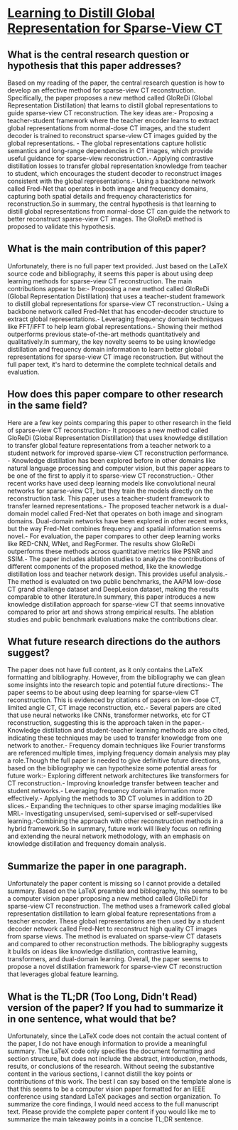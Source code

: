 # [Learning to Distill Global Representation for Sparse-View CT](https://arxiv.org/abs/2308.08463)

## What is the central research question or hypothesis that this paper addresses?

Based on my reading of the paper, the central research question is how to develop an effective method for sparse-view CT reconstruction. Specifically, the paper proposes a new method called GloReDi (Global Representation Distillation) that learns to distill global representations to guide sparse-view CT reconstruction. The key ideas are:- Proposing a teacher-student framework where the teacher encoder learns to extract global representations from normal-dose CT images, and the student decoder is trained to reconstruct sparse-view CT images guided by the global representations. - The global representations capture holistic semantics and long-range dependencies in CT images, which provide useful guidance for sparse-view reconstruction.- Applying contrastive distillation losses to transfer global representation knowledge from teacher to student, which encourages the student decoder to reconstruct images consistent with the global representations.- Using a backbone network called Fred-Net that operates in both image and frequency domains, capturing both spatial details and frequency characteristics for reconstruction.So in summary, the central hypothesis is that learning to distill global representations from normal-dose CT can guide the network to better reconstruct sparse-view CT images. The GloReDi method is proposed to validate this hypothesis.


## What is the main contribution of this paper?

Unfortunately, there is no full paper text provided. Just based on the LaTeX source code and bibliography, it seems this paper is about using deep learning methods for sparse-view CT reconstruction. The main contributions appear to be:- Proposing a new method called GloReDi (Global Representation Distillation) that uses a teacher-student framework to distill global representations for sparse-view CT reconstruction.- Using a backbone network called Fred-Net that has encoder-decoder structure to extract global representations.- Leveraging frequency domain techniques like FFT/iFFT to help learn global representations.- Showing their method outperforms previous state-of-the-art methods quantitatively and qualitatively.In summary, the key novelty seems to be using knowledge distillation and frequency domain information to learn better global representations for sparse-view CT image reconstruction. But without the full paper text, it's hard to determine the complete technical details and evaluation.


## How does this paper compare to other research in the same field?

Here are a few key points comparing this paper to other research in the field of sparse-view CT reconstruction:- It proposes a new method called GloReDi (Global Representation Distillation) that uses knowledge distillation to transfer global feature representations from a teacher network to a student network for improved sparse-view CT reconstruction performance. - Knowledge distillation has been explored before in other domains like natural language processing and computer vision, but this paper appears to be one of the first to apply it to sparse-view CT reconstruction.- Other recent works have used deep learning models like convolutional neural networks for sparse-view CT, but they train the models directly on the reconstruction task. This paper uses a teacher-student framework to transfer learned representations.- The proposed teacher network is a dual-domain model called Fred-Net that operates on both image and sinogram domains. Dual-domain networks have been explored in other recent works, but the way Fred-Net combines frequency and spatial information seems novel.- For evaluation, the paper compares to other deep learning works like RED-CNN, WNet, and RegFormer. The results show GloReDi outperforms these methods across quantitative metrics like PSNR and SSIM.- The paper includes ablation studies to analyze the contributions of different components of the proposed method, like the knowledge distillation loss and teacher network design. This provides useful analysis.- The method is evaluated on two public benchmarks, the AAPM low-dose CT grand challenge dataset and DeepLesion dataset, making the results comparable to other literature.In summary, this paper introduces a new knowledge distillation approach for sparse-view CT that seems innovative compared to prior art and shows strong empirical results. The ablation studies and public benchmark evaluations make the contributions clear.


## What future research directions do the authors suggest?

The paper does not have full content, as it only contains the LaTeX formatting and bibliography. However, from the bibliography we can glean some insights into the research topic and potential future directions:- The paper seems to be about using deep learning for sparse-view CT reconstruction. This is evidenced by citations of papers on low-dose CT, limited angle CT, CT image reconstruction, etc.- Several papers are cited that use neural networks like CNNs, transformer networks, etc for CT reconstruction, suggesting this is the approach taken in the paper.- Knowledge distillation and student-teacher learning methods are also cited, indicating these techniques may be used to transfer knowledge from one network to another.- Frequency domain techniques like Fourier transforms are referenced multiple times, implying frequency domain analysis may play a role.Though the full paper is needed to give definitive future directions, based on the bibliography we can hypothesize some potential areas for future work:- Exploring different network architectures like transformers for CT reconstruction.- Improving knowledge transfer between teacher and student networks.- Leveraging frequency domain information more effectively.- Applying the methods to 3D CT volumes in addition to 2D slices.- Expanding the techniques to other sparse imaging modalities like MRI.- Investigating unsupervised, semi-supervised or self-supervised learning.-Combining the approach with other reconstruction methods in a hybrid framework.So in summary, future work will likely focus on refining and extending the neural network methodology, with an emphasis on knowledge distillation and frequency domain analysis.


## Summarize the paper in one paragraph.

Unfortunately the paper content is missing so I cannot provide a detailed summary. Based on the LaTeX preamble and bibliography, this seems to be a computer vision paper proposing a new method called GloReDi for sparse-view CT reconstruction. The method uses a framework called global representation distillation to learn global feature representations from a teacher encoder. These global representations are then used by a student decoder network called Fred-Net to reconstruct high quality CT images from sparse views. The method is evaluated on sparse-view CT datasets and compared to other reconstruction methods. The bibliography suggests it builds on ideas like knowledge distillation, contrastive learning, transformers, and dual-domain learning. Overall, the paper seems to propose a novel distillation framework for sparse-view CT reconstruction that leverages global feature learning.


## What is the TL;DR (Too Long, Didn't Read) version of the paper? If you had to summarize it in one sentence, what would that be?

Unfortunately, since the LaTeX code does not contain the actual content of the paper, I do not have enough information to provide a meaningful summary. The LaTeX code only specifies the document formatting and section structure, but does not include the abstract, introduction, methods, results, or conclusions of the research. Without seeing the substantive content in the various sections, I cannot distill the key points or contributions of this work. The best I can say based on the template alone is that this seems to be a computer vision paper formatted for an IEEE conference using standard LaTeX packages and section organization. To summarize the core findings, I would need access to the full manuscript text. Please provide the complete paper content if you would like me to summarize the main takeaway points in a concise TL;DR sentence.
